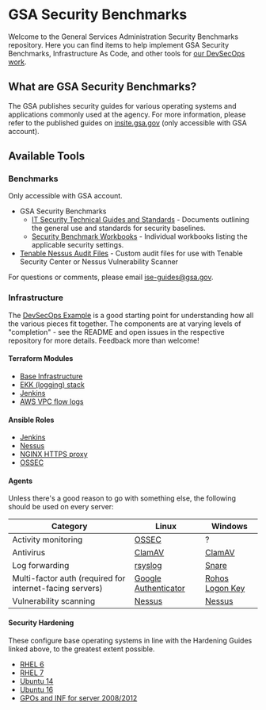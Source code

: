 # GSA Security Benchmarks

Welcome to the General Services Administration Security Benchmarks repository. Here you can find items to help implement GSA Security Benchmarks, Infrastructure As Code, and other tools for [our DevSecOps work](https://tech.gsa.gov/guides/dev_sec_ops_guide/).

## What are GSA Security Benchmarks?

The GSA publishes security guides for various operating systems and applications commonly used at the agency. For more information, please refer to the published guides on [insite.gsa.gov](https://insite.gsa.gov/portal/content/627210) (only accessible with GSA account).  

## Available Tools

### Benchmarks

Only accessible with GSA account.

* GSA Security Benchmarks
    * [IT Security Technical Guides and Standards](https://insite.gsa.gov/portal/content/627210) - Documents outlining the general use and standards for security baselines.
    * [Security Benchmark Workbooks](https://drive.google.com/drive/folders/0BwLUd26GHbxibTFROVdoSk1RNUE) - Individual workbooks listing the applicable security settings.
* [Tenable Nessus Audit Files](https://drive.google.com/drive/folders/0BwLUd26GHbxiT1hMVUtRTGNKZjg) - Custom audit files for use with Tenable Security Center or Nessus Vulnerability Scanner

For questions or comments, please email [ise-guides@gsa.gov](mailto:ise-guides@gsa.gov).

### Infrastructure

The [DevSecOps Example](https://github.com/GSA/devsecops-example) is a good starting point for understanding how all the various pieces fit together. The components are at varying levels of "completion" - see the README and open issues in the respective repository for more details. Feedback more than welcome!

#### Terraform Modules

* [Base Infrastructure](https://github.com/GSA/DevSecOps)
* [EKK (logging) stack](https://github.com/GSA/devsecops-ekk-stack)
* [Jenkins](https://github.com/GSA/jenkins-deploy)
* [AWS VPC flow logs](https://github.com/GSA/terraform-vpc-flow-log)

#### Ansible Roles

* [Jenkins](https://github.com/GSA/jenkins-deploy)
* [Nessus](https://github.helix.gsa.gov/GSASecOps/ansible-nessus-agent)
* [NGINX HTTPS proxy](https://github.com/GSA/ansible-https-proxy)
* [OSSEC][OSSEC]

#### Agents

Unless there's a good reason to go with something else, the following should be used on every server:

Category | Linux | Windows
--- | --- | ---
Activity monitoring | [OSSEC][OSSEC] | ?
Antivirus | [ClamAV][ClamAV] | [ClamAV][ClamAV]
Log forwarding | [rsyslog](http://www.rsyslog.com/) | [Snare](https://www.intersectalliance.com/our-product/snare-agent/)
Multi-factor auth (required for internet-facing servers) | [Google Authenticator][GAuth] | [Rohos Logon Key][Rohos]
Vulnerability scanning | [Nessus][Nessus] | [Nessus][Nessus]

#### Security Hardening

These configure base operating systems in line with the Hardening Guides linked above, to the greatest extent possible.
* [RHEL 6](https://github.com/GSA/ansible-os-rhel-6)
* [RHEL 7](https://github.com/GSA/ansible-os-rhel-7)
* [Ubuntu 14](https://github.com/GSA/ansible-os-ubuntu-14)
* [Ubuntu 16](https://github.com/GSA/ansible-os-ubuntu-16)
* [GPOs and INF for server 2008/2012](https://github.com/GSA/ISE-Security-Benchmark-GPOs)

<!-- reference-style links, to de-duplicate URLs and keep the table above readable -->

[ClamAV]: https://www.clamav.net/
[GAuth]: https://github.com/GSA/d2d/blob/master/docs/linux_mfa_setup.md
[Nessus]: https://docs.google.com/document/d/1I7oIx5WJmYCJT_IE-4UNQ8Qd-Fqf_SSR2CJ9MuX63CI/edit#
[OSSEC]: https://github.helix.gsa.gov/GSASecOps/ansible-ossec-agent
[Rohos]: https://github.com/GSA/d2d/blob/master/docs/windows_mfa_setup.md
